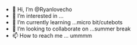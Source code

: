 - 👋 Hi, I’m @Ryanlovecho
- 👀 I’m interested in ...
- 🌱 I’m currently learning ...micro bit/cutebots
- 💞️ I’m looking to collaborate on ...summer break
- 📫 How to reach me ... ummmm

<!---
Ryanlovecho/Ryanlovecho is a ✨ special ✨ repository because its `README.md` (this file) appears on your GitHub profile.
You can click the Preview link to take a look at your changes.
--->
